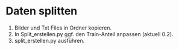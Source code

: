 # Daten splitten

1. Bilder und Txt Files in Ordner kopieren.
2. In Split_erstellen.py ggf. den Train-Anteil anpassen (aktuell 0.2).
3. split_erstellen.py ausführen.
